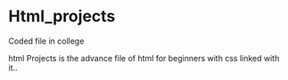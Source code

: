 # Html_projects
Coded file in college

html Projects is the advance file of html for beginners with css linked with it..
